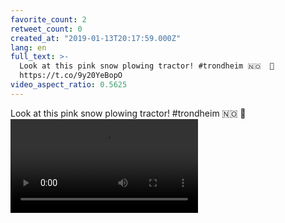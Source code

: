 ```yaml
---
favorite_count: 2
retweet_count: 0
created_at: "2019-01-13T20:17:59.000Z"
lang: en
full_text: >-
  Look at this pink snow plowing tractor! #trondheim 🇳🇴  🚜
  https://t.co/9y20YeBopO
video_aspect_ratio: 0.5625
---
```


Look at this pink snow plowing tractor! #trondheim 🇳🇴 🚜
![Embedded Video](https://twitter-media-coderbyheart.s3.eu-north-1.amazonaws.com/1084545114217873409-ffV75fqLpXcfs7HC.mp4)
